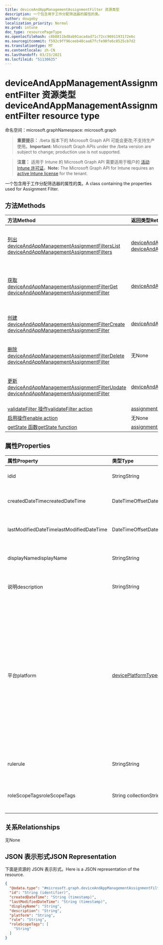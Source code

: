 ```yaml
---
title: deviceAndAppManagementAssignmentFilter 资源类型
description: 一个包含用于工作分配筛选器的属性的类。
author: dougeby
localization_priority: Normal
ms.prod: intune
doc_type: resourcePageType
ms.openlocfilehash: c8b0811bd8ab91aca4ad71c72cc9691193172e6c
ms.sourcegitcommit: f592c9ff96ceeb40caa67fcfe90fe6c8525cb7d2
ms.translationtype: MT
ms.contentlocale: zh-CN
ms.lasthandoff: 03/23/2021
ms.locfileid: "51130635"
---
```

# <a name="deviceandappmanagementassignmentfilter-resource-type"></a><span data-ttu-id="b1f46-103">deviceAndAppManagementAssignmentFilter 资源类型</span><span class="sxs-lookup"><span data-stu-id="b1f46-103">deviceAndAppManagementAssignmentFilter resource type</span></span>

<span data-ttu-id="b1f46-104">命名空间：microsoft.graph</span><span class="sxs-lookup"><span data-stu-id="b1f46-104">Namespace: microsoft.graph</span></span>

> <span data-ttu-id="b1f46-105">**重要提示：** /beta 版本下的 Microsoft Graph API 可能会更改;不支持生产使用。</span><span class="sxs-lookup"><span data-stu-id="b1f46-105">**Important:** Microsoft Graph APIs under the /beta version are subject to change; production use is not supported.</span></span>

> <span data-ttu-id="b1f46-106">**注意：** 适用于 Intune 的 Microsoft Graph API 需要适用于租户的 [活动 Intune 许可证](https://go.microsoft.com/fwlink/?linkid=839381)。</span><span class="sxs-lookup"><span data-stu-id="b1f46-106">**Note:** The Microsoft Graph API for Intune requires an [active Intune license](https://go.microsoft.com/fwlink/?linkid=839381) for the tenant.</span></span>

<span data-ttu-id="b1f46-107">一个包含用于工作分配筛选器的属性的类。</span><span class="sxs-lookup"><span data-stu-id="b1f46-107">A class containing the properties used for Assignment Filter.</span></span>

## <a name="methods"></a><span data-ttu-id="b1f46-108">方法</span><span class="sxs-lookup"><span data-stu-id="b1f46-108">Methods</span></span>
|<span data-ttu-id="b1f46-109">方法</span><span class="sxs-lookup"><span data-stu-id="b1f46-109">Method</span></span>|<span data-ttu-id="b1f46-110">返回类型</span><span class="sxs-lookup"><span data-stu-id="b1f46-110">Return Type</span></span>|<span data-ttu-id="b1f46-111">说明</span><span class="sxs-lookup"><span data-stu-id="b1f46-111">Description</span></span>|
|:---|:---|:---|
|[<span data-ttu-id="b1f46-112">列出 deviceAndAppManagementAssignmentFilters</span><span class="sxs-lookup"><span data-stu-id="b1f46-112">List deviceAndAppManagementAssignmentFilters</span></span>](../api/intune-policyset-deviceandappmanagementassignmentfilter-list.md)|<span data-ttu-id="b1f46-113">[deviceAndAppManagementAssignmentFilter](../resources/intune-policyset-deviceandappmanagementassignmentfilter.md) 集合</span><span class="sxs-lookup"><span data-stu-id="b1f46-113">[deviceAndAppManagementAssignmentFilter](../resources/intune-policyset-deviceandappmanagementassignmentfilter.md) collection</span></span>|<span data-ttu-id="b1f46-114">列出 [deviceAndAppManagementAssignmentFilter 对象的属性和](../resources/intune-policyset-deviceandappmanagementassignmentfilter.md) 关系。</span><span class="sxs-lookup"><span data-stu-id="b1f46-114">List properties and relationships of the [deviceAndAppManagementAssignmentFilter](../resources/intune-policyset-deviceandappmanagementassignmentfilter.md) objects.</span></span>|
|[<span data-ttu-id="b1f46-115">获取 deviceAndAppManagementAssignmentFilter</span><span class="sxs-lookup"><span data-stu-id="b1f46-115">Get deviceAndAppManagementAssignmentFilter</span></span>](../api/intune-policyset-deviceandappmanagementassignmentfilter-get.md)|[<span data-ttu-id="b1f46-116">deviceAndAppManagementAssignmentFilter</span><span class="sxs-lookup"><span data-stu-id="b1f46-116">deviceAndAppManagementAssignmentFilter</span></span>](../resources/intune-policyset-deviceandappmanagementassignmentfilter.md)|<span data-ttu-id="b1f46-117">读取 [deviceAndAppManagementAssignmentFilter 对象的属性和](../resources/intune-policyset-deviceandappmanagementassignmentfilter.md) 关系。</span><span class="sxs-lookup"><span data-stu-id="b1f46-117">Read properties and relationships of the [deviceAndAppManagementAssignmentFilter](../resources/intune-policyset-deviceandappmanagementassignmentfilter.md) object.</span></span>|
|[<span data-ttu-id="b1f46-118">创建 deviceAndAppManagementAssignmentFilter</span><span class="sxs-lookup"><span data-stu-id="b1f46-118">Create deviceAndAppManagementAssignmentFilter</span></span>](../api/intune-policyset-deviceandappmanagementassignmentfilter-create.md)|[<span data-ttu-id="b1f46-119">deviceAndAppManagementAssignmentFilter</span><span class="sxs-lookup"><span data-stu-id="b1f46-119">deviceAndAppManagementAssignmentFilter</span></span>](../resources/intune-policyset-deviceandappmanagementassignmentfilter.md)|<span data-ttu-id="b1f46-120">创建新的 [deviceAndAppManagementAssignmentFilter](../resources/intune-policyset-deviceandappmanagementassignmentfilter.md) 对象。</span><span class="sxs-lookup"><span data-stu-id="b1f46-120">Create a new [deviceAndAppManagementAssignmentFilter](../resources/intune-policyset-deviceandappmanagementassignmentfilter.md) object.</span></span>|
|[<span data-ttu-id="b1f46-121">删除 deviceAndAppManagementAssignmentFilter</span><span class="sxs-lookup"><span data-stu-id="b1f46-121">Delete deviceAndAppManagementAssignmentFilter</span></span>](../api/intune-policyset-deviceandappmanagementassignmentfilter-delete.md)|<span data-ttu-id="b1f46-122">无</span><span class="sxs-lookup"><span data-stu-id="b1f46-122">None</span></span>|<span data-ttu-id="b1f46-123">删除 [deviceAndAppManagementAssignmentFilter](../resources/intune-policyset-deviceandappmanagementassignmentfilter.md)。</span><span class="sxs-lookup"><span data-stu-id="b1f46-123">Deletes a [deviceAndAppManagementAssignmentFilter](../resources/intune-policyset-deviceandappmanagementassignmentfilter.md).</span></span>|
|[<span data-ttu-id="b1f46-124">更新 deviceAndAppManagementAssignmentFilter</span><span class="sxs-lookup"><span data-stu-id="b1f46-124">Update deviceAndAppManagementAssignmentFilter</span></span>](../api/intune-policyset-deviceandappmanagementassignmentfilter-update.md)|[<span data-ttu-id="b1f46-125">deviceAndAppManagementAssignmentFilter</span><span class="sxs-lookup"><span data-stu-id="b1f46-125">deviceAndAppManagementAssignmentFilter</span></span>](../resources/intune-policyset-deviceandappmanagementassignmentfilter.md)|<span data-ttu-id="b1f46-126">更新 [deviceAndAppManagementAssignmentFilter 对象](../resources/intune-policyset-deviceandappmanagementassignmentfilter.md) 的属性。</span><span class="sxs-lookup"><span data-stu-id="b1f46-126">Update the properties of a [deviceAndAppManagementAssignmentFilter](../resources/intune-policyset-deviceandappmanagementassignmentfilter.md) object.</span></span>|
|[<span data-ttu-id="b1f46-127">validateFilter 操作</span><span class="sxs-lookup"><span data-stu-id="b1f46-127">validateFilter action</span></span>](../api/intune-policyset-deviceandappmanagementassignmentfilter-validatefilter.md)|[<span data-ttu-id="b1f46-128">assignmentFilterValidationResult</span><span class="sxs-lookup"><span data-stu-id="b1f46-128">assignmentFilterValidationResult</span></span>](../resources/intune-policyset-assignmentfiltervalidationresult.md)|<span data-ttu-id="b1f46-129">尚未记录</span><span class="sxs-lookup"><span data-stu-id="b1f46-129">Not yet documented</span></span>|
|[<span data-ttu-id="b1f46-130">启用操作</span><span class="sxs-lookup"><span data-stu-id="b1f46-130">enable action</span></span>](../api/intune-policyset-deviceandappmanagementassignmentfilter-enable.md)|<span data-ttu-id="b1f46-131">无</span><span class="sxs-lookup"><span data-stu-id="b1f46-131">None</span></span>|<span data-ttu-id="b1f46-132">尚未记录</span><span class="sxs-lookup"><span data-stu-id="b1f46-132">Not yet documented</span></span>|
|[<span data-ttu-id="b1f46-133">getState 函数</span><span class="sxs-lookup"><span data-stu-id="b1f46-133">getState function</span></span>](../api/intune-policyset-deviceandappmanagementassignmentfilter-getstate.md)|[<span data-ttu-id="b1f46-134">assignmentFilterState</span><span class="sxs-lookup"><span data-stu-id="b1f46-134">assignmentFilterState</span></span>](../resources/intune-policyset-assignmentfilterstate.md)|<span data-ttu-id="b1f46-135">尚未记录</span><span class="sxs-lookup"><span data-stu-id="b1f46-135">Not yet documented</span></span>|

## <a name="properties"></a><span data-ttu-id="b1f46-136">属性</span><span class="sxs-lookup"><span data-stu-id="b1f46-136">Properties</span></span>
|<span data-ttu-id="b1f46-137">属性</span><span class="sxs-lookup"><span data-stu-id="b1f46-137">Property</span></span>|<span data-ttu-id="b1f46-138">类型</span><span class="sxs-lookup"><span data-stu-id="b1f46-138">Type</span></span>|<span data-ttu-id="b1f46-139">说明</span><span class="sxs-lookup"><span data-stu-id="b1f46-139">Description</span></span>|
|:---|:---|:---|
|<span data-ttu-id="b1f46-140">id</span><span class="sxs-lookup"><span data-stu-id="b1f46-140">id</span></span>|<span data-ttu-id="b1f46-141">String</span><span class="sxs-lookup"><span data-stu-id="b1f46-141">String</span></span>|<span data-ttu-id="b1f46-142">工作分配筛选器的键。</span><span class="sxs-lookup"><span data-stu-id="b1f46-142">Key of the Assignment Filter.</span></span>|
|<span data-ttu-id="b1f46-143">createdDateTime</span><span class="sxs-lookup"><span data-stu-id="b1f46-143">createdDateTime</span></span>|<span data-ttu-id="b1f46-144">DateTimeOffset</span><span class="sxs-lookup"><span data-stu-id="b1f46-144">DateTimeOffset</span></span>|<span data-ttu-id="b1f46-145">工作分配筛选器的创建时间。</span><span class="sxs-lookup"><span data-stu-id="b1f46-145">Creation time of the Assignment Filter.</span></span>|
|<span data-ttu-id="b1f46-146">lastModifiedDateTime</span><span class="sxs-lookup"><span data-stu-id="b1f46-146">lastModifiedDateTime</span></span>|<span data-ttu-id="b1f46-147">DateTimeOffset</span><span class="sxs-lookup"><span data-stu-id="b1f46-147">DateTimeOffset</span></span>|<span data-ttu-id="b1f46-148">工作分配筛选器的上次修改时间。</span><span class="sxs-lookup"><span data-stu-id="b1f46-148">Last modified time of the Assignment Filter.</span></span>|
|<span data-ttu-id="b1f46-149">displayName</span><span class="sxs-lookup"><span data-stu-id="b1f46-149">displayName</span></span>|<span data-ttu-id="b1f46-150">String</span><span class="sxs-lookup"><span data-stu-id="b1f46-150">String</span></span>|<span data-ttu-id="b1f46-151">工作分配筛选器的 DisplayName。</span><span class="sxs-lookup"><span data-stu-id="b1f46-151">DisplayName of the Assignment Filter.</span></span>|
|<span data-ttu-id="b1f46-152">说明</span><span class="sxs-lookup"><span data-stu-id="b1f46-152">description</span></span>|<span data-ttu-id="b1f46-153">String</span><span class="sxs-lookup"><span data-stu-id="b1f46-153">String</span></span>|<span data-ttu-id="b1f46-154">工作分配筛选器的说明。</span><span class="sxs-lookup"><span data-stu-id="b1f46-154">Description of the Assignment Filter.</span></span>|
|<span data-ttu-id="b1f46-155">平台</span><span class="sxs-lookup"><span data-stu-id="b1f46-155">platform</span></span>|[<span data-ttu-id="b1f46-156">devicePlatformType</span><span class="sxs-lookup"><span data-stu-id="b1f46-156">devicePlatformType</span></span>](../resources/intune-shared-deviceplatformtype.md)|<span data-ttu-id="b1f46-157">工作分配筛选器适用的设备的平台类型。</span><span class="sxs-lookup"><span data-stu-id="b1f46-157">Platform type of the devices on which the Assignment Filter will be applicable.</span></span> <span data-ttu-id="b1f46-158">可取值为：`android`、`androidForWork`、`iOS`、`macOS`、`windowsPhone81`、`windows81AndLater`、`windows10AndLater`、`androidWorkProfile`、`unknown`。</span><span class="sxs-lookup"><span data-stu-id="b1f46-158">Possible values are: `android`, `androidForWork`, `iOS`, `macOS`, `windowsPhone81`, `windows81AndLater`, `windows10AndLater`, `androidWorkProfile`, `unknown`.</span></span>|
|<span data-ttu-id="b1f46-159">rule</span><span class="sxs-lookup"><span data-stu-id="b1f46-159">rule</span></span>|<span data-ttu-id="b1f46-160">String</span><span class="sxs-lookup"><span data-stu-id="b1f46-160">String</span></span>|<span data-ttu-id="b1f46-161">工作分配筛选器的规则定义。</span><span class="sxs-lookup"><span data-stu-id="b1f46-161">Rule definition of the Assignment Filter.</span></span>|
|<span data-ttu-id="b1f46-162">roleScopeTags</span><span class="sxs-lookup"><span data-stu-id="b1f46-162">roleScopeTags</span></span>|<span data-ttu-id="b1f46-163">String collection</span><span class="sxs-lookup"><span data-stu-id="b1f46-163">String collection</span></span>|<span data-ttu-id="b1f46-164">工作分配筛选器的 RoleScopeTags。</span><span class="sxs-lookup"><span data-stu-id="b1f46-164">RoleScopeTags of the Assignment Filter.</span></span>|

## <a name="relationships"></a><span data-ttu-id="b1f46-165">关系</span><span class="sxs-lookup"><span data-stu-id="b1f46-165">Relationships</span></span>
<span data-ttu-id="b1f46-166">无</span><span class="sxs-lookup"><span data-stu-id="b1f46-166">None</span></span>

## <a name="json-representation"></a><span data-ttu-id="b1f46-167">JSON 表示形式</span><span class="sxs-lookup"><span data-stu-id="b1f46-167">JSON Representation</span></span>
<span data-ttu-id="b1f46-168">下面是资源的 JSON 表示形式。</span><span class="sxs-lookup"><span data-stu-id="b1f46-168">Here is a JSON representation of the resource.</span></span>
<!-- {
  "blockType": "resource",
  "keyProperty": "id",
  "@odata.type": "microsoft.graph.deviceAndAppManagementAssignmentFilter"
}
-->
``` json
{
  "@odata.type": "#microsoft.graph.deviceAndAppManagementAssignmentFilter",
  "id": "String (identifier)",
  "createdDateTime": "String (timestamp)",
  "lastModifiedDateTime": "String (timestamp)",
  "displayName": "String",
  "description": "String",
  "platform": "String",
  "rule": "String",
  "roleScopeTags": [
    "String"
  ]
}
```




